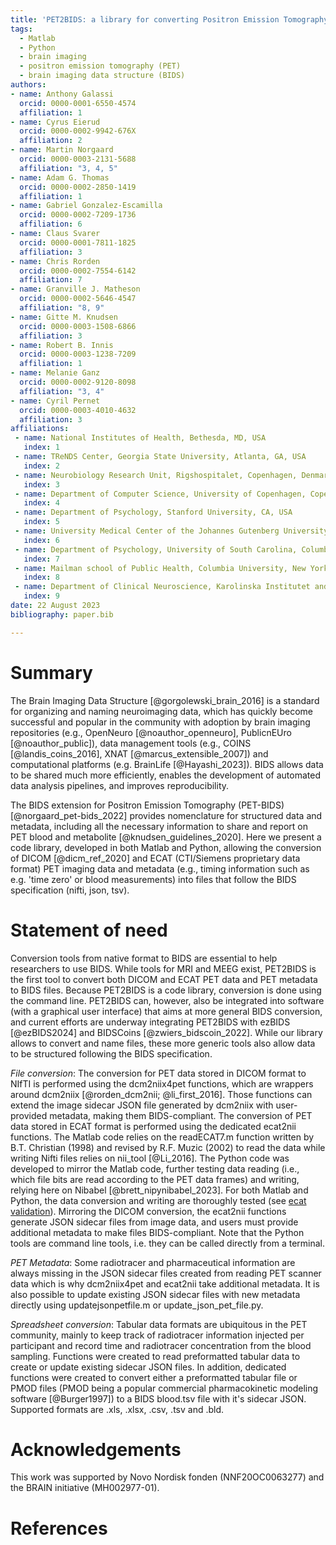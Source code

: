 ```yaml
---
title: 'PET2BIDS: a library for converting Positron Emission Tomography data to BIDS'
tags:
  - Matlab
  - Python
  - brain imaging
  - positron emission tomography (PET)
  - brain imaging data structure (BIDS)
authors:
- name: Anthony Galassi
  orcid: 0000-0001-6550-4574
  affiliation: 1
- name: Cyrus Eierud
  orcid: 0000-0002-9942-676X
  affiliation: 2
- name: Martin Norgaard
  orcid: 0000-0003-2131-5688
  affiliation: "3, 4, 5"
- name: Adam G. Thomas
  orcid: 0000-0002-2850-1419
  affiliation: 1
- name: Gabriel Gonzalez-Escamilla
  orcid: 0000-0002-7209-1736
  affiliation: 6
- name: Claus Svarer
  orcid: 0000-0001-7811-1825
  affiliation: 3
- name: Chris Rorden
  orcid: 0000-0002-7554-6142
  affiliation: 7
- name: Granville J. Matheson
  orcid: 0000-0002-5646-4547
  affiliation: "8, 9"
- name: Gitte M. Knudsen
  orcid: 0000-0003-1508-6866
  affiliation: 3
- name: Robert B. Innis
  orcid: 0000-0003-1238-7209
  affiliation: 1 
- name: Melanie Ganz
  orcid: 0000-0002-9120-8098
  affiliation: "3, 4"
- name: Cyril Pernet
  orcid: 0000-0003-4010-4632
  affiliation: 3
affiliations:
 - name: National Institutes of Health, Bethesda, MD, USA
   index: 1
 - name: TReNDS Center, Georgia State University, Atlanta, GA, USA
   index: 2
 - name: Neurobiology Research Unit, Rigshospitalet, Copenhagen, Denmark
   index: 3
 - name: Department of Computer Science, University of Copenhagen, Copenhagen, Denmark
   index: 4
 - name: Department of Psychology, Stanford University, CA, USA
   index: 5
 - name: University Medical Center of the Johannes Gutenberg University Mainz, Mainz, Germany
   index: 6
 - name: Department of Psychology, University of South Carolina, Columbia, SC, USA
   index: 7
 - name: Mailman school of Public Health, Columbia University, New York, NY, USA
   index: 8
 - name: Department of Clinical Neuroscience, Karolinska Institutet and Stockholm County Council, Stockholm, Sweden
   index: 9
date: 22 August 2023
bibliography: paper.bib

---
```


# Summary

The Brain Imaging Data Structure [@gorgolewski_brain_2016] is a standard for organizing and naming neuroimaging data, which has quickly become successful and popular in the community with adoption by brain imaging repositories (e.g., OpenNeuro [@noauthor_openneuro], PublicnEUro [@noauthor_public]), data management tools (e.g., COINS [@landis_coins_2016], XNAT [@marcus_extensible_2007]) and computational platforms (e.g. BrainLife [@Hayashi_2023]). BIDS allows data to be shared much more efficiently, enables the development of automated data analysis pipelines, and improves reproducibility.  

The BIDS extension for Positron Emission Tomography (PET-BIDS) [@norgaard_pet-bids_2022] provides nomenclature for structured data and metadata, including all the necessary information to share and report on PET blood and metabolite [@knudsen_guidelines_2020]. Here we present a code library, developed in both Matlab and Python, allowing the conversion of DICOM [@dicm_ref_2020] and ECAT (CTI/Siemens proprietary data format) PET imaging data and metadata (e.g., timing information such as e.g. 'time zero' or blood measurements) into files that follow the BIDS specification (nifti, json, tsv).

# Statement of need

Conversion tools from native format to BIDS are essential to help researchers to use BIDS. While tools for MRI and MEEG exist, PET2BIDS is the first tool to convert both DICOM and ECAT PET data and PET metadata to BIDS files. Because PET2BIDS is a code library, conversion is done using the command line. PET2BIDS can, however, also be integrated into software (with a graphical user interface) that aims at more general BIDS conversion, and current efforts are underway integrating PET2BIDS with ezBIDS [@ezBIDS2024] and BIDSCoins [@zwiers_bidscoin_2022]. While our library allows to convert and name files, these more generic tools also allow data to be structured following the BIDS specification.

_File conversion_: The conversion for PET data stored in DICOM format to NIfTI is performed using the dcm2niix4pet functions, which are wrappers around dcm2niix [@rorden_dcm2nii; @li_first_2016]. Those functions can extend the image sidecar JSON file generated by dcm2niix with user-provided metadata, making them BIDS-compliant. The conversion of PET data stored in ECAT format is performed using the dedicated ecat2nii functions. The Matlab code relies on the readECAT7.m function written by B.T. Christian (1998) and revised by R.F. Muzic (2002) to read the data while writing Nifti files relies on nii_tool [@Li_2016]. The Python code was developed to mirror the Matlab code, further testing data reading (i.e., which file bits are read according to the PET data frames) and writing, relying here on Nibabel [@brett_nipynibabel_2023]. For both Matlab and Python, the data conversion and writing are thoroughly tested (see [ecat validation](https://github.com/openneuropet/PET2BIDS/tree/main/ecat_validation)). Mirroring the DICOM conversion, the ecat2nii functions generate JSON sidecar files from image data, and users must provide additional metadata to make files BIDS-compliant. Note that the Python tools are command line tools, i.e. they can be called directly from a terminal.  

_PET Metadata_: Some radiotracer and pharmaceutical information are always missing in the JSON sidecar files created from reading PET scanner data which is why dcm2niix4pet and ecat2nii take additional metadata. It is also possible to update existing JSON sidecar files with new metadata directly using updatejsonpetfile.m or update_json_pet_file.py.

_Spreadsheet conversion_: Tabular data formats are ubiquitous in the PET community, mainly to keep track of radiotracer information injected per participant and record time and radiotracer concentration from the blood sampling. Functions were created to read preformatted tabular data to create or update existing sidecar JSON files. In addition, dedicated functions were created to convert either a preformatted tabular file or PMOD files (PMOD being a popular commercial pharmacokinetic modeling software [@Burger1997]) to a BIDS blood.tsv file with it's sidecar JSON. Supported formats are .xls, .xlsx, .csv, .tsv and .bld.  

# Acknowledgements

This work was supported by Novo Nordisk fonden (NNF20OC0063277) and the BRAIN initiative (MH002977-01).

# References

